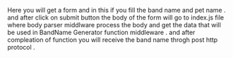 Here you will get a form and in this if you fill the band name and pet name . and after click on submit button the body of the form 
will go to index.js file where body parser middlware process the body and get the data that will be used in BandName Generator function middleware .
and after compleation of function you will receive the band name throgh post http protocol .
